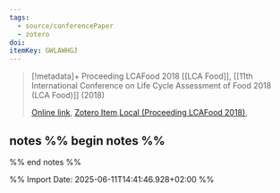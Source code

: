 ```yaml
---
tags:
  - source/conferencePaper
  - zotero
doi: 
itemKey: GWLAWHGJ
---
```

>[!metadata]+
> Proceeding LCAFood 2018
> [[LCA Food]], 
> [[11th International Conference on Life Cycle Assessment of Food 2018 (LCA Food)]] (2018)
> 
> [Online link](), [Zotero Item](zotero://select/library/items/GWLAWHGJ),[Local (Proceeding LCAFood 2018)](file://C:/Users/aburg/Documents/references/zotero/storage/8T5QG3XJ/Proceeding%20LCAFood%202018.pdf), 

## notes %% begin notes %%

%% end notes %%

%% Import Date: 2025-06-11T14:41:46.928+02:00 %%
